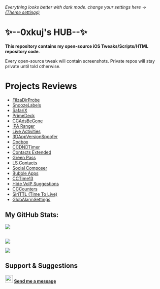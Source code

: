 _Everything looks better with dark mode. change your settings here -> [(Theme settings)](https://github.com/settings/appearance)_

# ✨--0xkuj's HUB--✨

**This repository contains my open-source iOS Tweaks/Scripts/HTML repository code.**

Every open-source tweak will contain screenshots.
Private repos will stay private until told otherwise.

# Projects Reviews
* [FilzaDirProbe](https://www.idownloadblog.com/2024/08/07/filzadirprobe/)
* [SnoozeLabels](https://www.idownloadblog.com/2024/05/03/snoozelabels/)
* [SafariX](https://onejailbreak.com/blog/safarix-tweak/)
* [PrimeDeck](https://www.idownloadblog.com/2023/12/11/primedeck/)
* [CCAdsBeGone](https://www.idownloadblog.com/2023/07/17/ccadsbegone/)
* [IPA Ranger](https://www.idownloadblog.com/2023/03/06/ipa-ranger/)
* [Live Activities](https://www.idownloadblog.com/2022/08/27/live-activities/)
* [3DAppVersionSpoofer](https://www.idownloadblog.com/2022/06/23/3dappversionspoofer/)
* [Docbox](https://www.idownloadblog.com/2022/01/22/docbox/)
* [CCDNDTimer](https://ioshacker.com/cydia/ccdndtimer-tweak-lets-you-enable-dnd-mode-for-a-specific-time)
* [Contacts Extended](https://www.idownloadblog.com/2021/08/03/contacts-extended/)
* [Green Pass](https://ioshacker.com/news/green-pass-tweak-lets-you-display-any-photo-with-an-activator-gesture)
* [LS Contacts](https://www.idownloadblog.com/2020/10/10/ls-contacts/)
* [Social Composer](https://www.idownloadblog.com/2020/12/20/social-composer/)
* [Bubble Apps](https://kubadownload.com/news/bubble-apps-tweak/)
* [CCTime13](https://www.idownloadblog.com/2020/08/22/cctime13/)
* [Hide VoIP Suggestions](https://www.idownloadblog.com/2021/08/26/hide-voip-suggestions/)
* [CCCounters](https://kubadownload.com/news/cccounters/)
* [SiriTTL (Time To Live)](https://www.idownloadblog.com/2020/06/27/siri-ttl/)
* [GlobAlarmSettings](https://www.techacrobat.com/best-unc0ver-jailbreak-tweaks/#44_Glob_Alarm_Settings)


## My GitHub Stats:

![](https://komarev.com/ghpvc/?username=0xkuj)

<br>
<a href="#stats">
  <img align="center" src="https://readmestats.999857.xyz/api?username=0xkuj&include_all_commits=true&theme=dark&show_icons=true&count_private=true">
</a>
 
![](https://github-profile-summary-cards.vercel.app/api/cards/profile-details?username=0xkuj&theme=dark)

## Support & Suggestions
<img src="https://upload.wikimedia.org/wikipedia/commons/thumb/5/5a/X_icon_2.svg/2048px-X_icon_2.svg.png" width="25px"> **[Send me a message](https://x.com/0xkuj)**
<!--
**0xkuj/0xkuj** is a ✨ _special_ ✨ repository
-->
